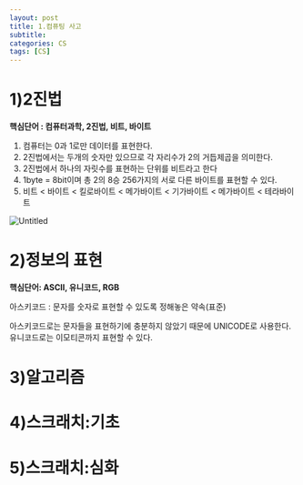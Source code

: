 ```yaml
---
layout: post
title: 1.컴퓨팅 사고
subtitle: 
categories: CS
tags: [CS]
---
```


# 1)2진법

**핵심단어 : 컴퓨터과학, 2진법, 비트, 바이트**

1. 컴퓨터는 0과 1로만 데이터를 표현한다.
2. 2진법에서는 두개의 숫자만 있으므로 각 자리수가 2의 거듭제곱을 의미한다.
3. 2진법에서 하나의 자릿수를 표현하는 단위를 비트라고 한다
4. 1byte = 8bit이며 총 2의 8승 256가지의 서로 다른 바이트를 표현할 수 있다. 
5. 비트 < 바이트 < 킬로바이트 < 메가바이트 < 기가바이트 < 메가바이트 < 테라바이트

![Untitled](https://user-images.githubusercontent.com/83413364/153200909-a1135901-680d-4814-b0cc-dc6543d2de96.png)

# 2)정보의 표현

**핵심단어: ASCII, 유니코드, RGB**

아스키코드 : 문자를 숫자로 표현할 수 있도록 정해놓은 약속(표준)

아스키코드로는 문자들을 표현하기에 충분하지 않았기 때문에 UNICODE로 사용한다. 유니코드로는 이모티콘까지 표현할 수 있다.

# 3)알고리즘

# 4)스크래치:기초

# 5)스크래치:심화

